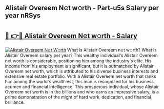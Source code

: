 ## Alistair Overeem N𝚎t w𝚘rth - Part-u5s S𝚊lary per year nRSys

# <h2><a href="http://gc3lxj.nevu.top/?p=Alistair+Overeem">🔗 👉🔴 Alistair Overeem N𝚎t w𝚘rth - S𝚊lary</a></h2>

[![Alistair Overeem N𝚎t W𝚘rth](https://i.imgur.com/Oavwk0R.jpeg)](http://gc3lxj.nevu.top/?p=Alistair+Overeem)
What is Alistair Overeem n𝚎t w𝚘rth? What is Alistair Overeem s𝚊lary per year?
This wealthy individual's Alistair Overeem net worth is considerable, positioning him among the industry's elite. His income from his employment is significant, but it is outmatched by Alistair Overeem net worth, which is attributed to his diverse business interests and extensive real estate portfolio. With a Alistair Overeem net worth that ranks him among the world's wealthiest, this man is recognized for his business acumen and financial intelligence. This prosperous individual, whose Alistair Overeem net worth is in the billions and who earns an impressive salary, is a prime demonstration of the might of hard work, dedication, and financial brilliance.
